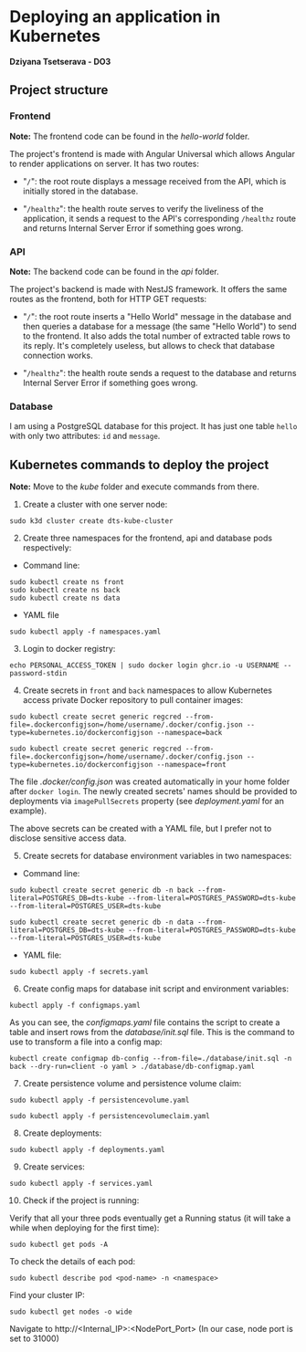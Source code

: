 # Deploying an application in Kubernetes

**Dziyana Tsetserava - DO3**

## Project structure

### Frontend

**Note:** The frontend code can be found in the *hello-world* folder.

The project's frontend is made with Angular Universal which allows Angular to render applications on server. It has two routes:

- "`/`": the root route displays a message received from the API, which is initially stored in the database.

- "`/healthz`": the health route serves to verify the liveliness of the application, it sends a request to the API's corresponding `/healthz` route and returns Internal Server Error if something goes wrong.

### API

**Note:** The backend code can be found in the *api* folder.

The project's backend is made with NestJS framework. It offers the same routes as the frontend, both for HTTP GET requests:

- "`/`": the root route inserts a "Hello World" message in the database and then queries a database for a message (the same "Hello World") to send to the frontend. It also adds the total number of extracted table rows to its reply. It's completely useless, but allows to check that database connection works.

- "`/healthz`": the health route sends a request to the database and returns Internal Server Error if something goes wrong.

### Database

I am using a PostgreSQL database for this project. It has just one table `hello` with only two attributes: `id` and `message`.

## Kubernetes commands to deploy the project

**Note:** Move to the *kube* folder and execute commands from there.

1. Create a cluster with one server node:
```
sudo k3d cluster create dts-kube-cluster
```

2. Create three namespaces for the frontend, api and database pods respectively:

- Command line:
```
sudo kubectl create ns front
sudo kubectl create ns back
sudo kubectl create ns data
```
- YAML file
```
sudo kubectl apply -f namespaces.yaml
```

3. Login to docker registry:

```
echo PERSONAL_ACCESS_TOKEN | sudo docker login ghcr.io -u USERNAME --password-stdin
```

4. Create secrets in `front` and `back` namespaces to allow Kubernetes access private Docker repository to pull container images:

```
sudo kubectl create secret generic regcred --from-file=.dockerconfigjson=/home/username/.docker/config.json --type=kubernetes.io/dockerconfigjson --namespace=back

sudo kubectl create secret generic regcred --from-file=.dockerconfigjson=/home/username/.docker/config.json --type=kubernetes.io/dockerconfigjson --namespace=front
```

The file *.docker/config.json* was created automatically in your home folder after `docker login`. The newly created secrets' names should be provided to deployments via `imagePullSecrets` property (see *deployment.yaml* for an example).

The above secrets can be created with a YAML file, but I prefer not to disclose sensitive access data.

5. Create secrets for database environment variables in two namespaces:

- Command line:
```
sudo kubectl create secret generic db -n back --from-literal=POSTGRES_DB=dts-kube --from-literal=POSTGRES_PASSWORD=dts-kube --from-literal=POSTGRES_USER=dts-kube

sudo kubectl create secret generic db -n data --from-literal=POSTGRES_DB=dts-kube --from-literal=POSTGRES_PASSWORD=dts-kube --from-literal=POSTGRES_USER=dts-kube
```
- YAML file:
```
sudo kubectl apply -f secrets.yaml
```

6. Create config maps for database init script and environment variables:

```
kubectl apply -f configmaps.yaml
```

As you can see, the *configmaps.yaml* file contains the script to create a table and insert rows from the *database/init.sql* file. This is the command to use to transform a file into a config map:
```
kubectl create configmap db-config --from-file=./database/init.sql -n back --dry-run=client -o yaml > ./database/db-configmap.yaml
```

7. Create persistence volume and persistence volume claim:

```
sudo kubectl apply -f persistencevolume.yaml

sudo kubectl apply -f persistencevolumeclaim.yaml
```

8. Create deployments:

```
sudo kubectl apply -f deployments.yaml
```

9. Create services:

```
sudo kubectl apply -f services.yaml
```

10. Check if the project is running:

Verify that all your three pods eventually get a Running status (it will take a while when deploying for the first time):
```
sudo kubectl get pods -A
```

To check the details of each pod:
```
sudo kubectl describe pod <pod-name> -n <namespace>
```

Find your cluster IP:

```
sudo kubectl get nodes -o wide
```

Navigate to http://<Internal_IP>:<NodePort_Port> (In our case, node port is set to 31000)
